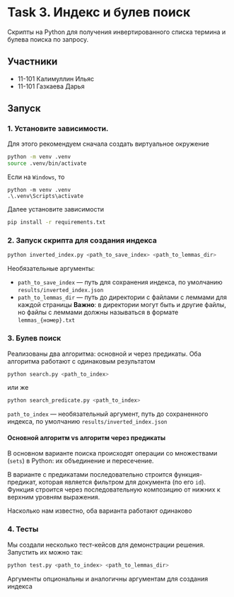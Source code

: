 # Task 3. Индекс и булев поиск

Скрипты на Python для получения инвертированного списка термина и булева поиска по запросу.

## Участники
- 11-101 Калимуллин Ильяс  
- 11-101 Газкаева Дарья

## Запуск
### 1. Установите зависимости.

Для этого рекомендуем сначала создать виртуальное окружение
```bash
python -m venv .venv
source .venv/bin/activate
```
Если на `Windows`, то 
```
python -m venv .venv
.\.venv\Scripts\activate
```

Далее установите зависимости
```bash
pip install -r requirements.txt
```

### 2. Запуск скрипта для создания индекса

```python
python inverted_index.py <path_to_save_index> <path_to_lemmas_dir>
```
Необязательные аргументы:
- `path_to_save_index` — путь для сохранения индекса, по умолчанию `results/inverted_index.json`
- `path_to_lemmas_dir` — путь до директории с файлами с леммами для каждой страницы
**Важно**: в директории могут быть и другие файлы, но файлы с леммами должны называться в формате `lemmas_{номер}.txt`

### 3. Булев поиск

Реализованы два алгоритма: основной и через предикаты. Оба алгоритма работают с одинаковым результатом
```python
python search.py <path_to_index>
```
или же
```python
python search_predicate.py <path_to_index>
```
`path_to_index` — необязательный аргумент, путь до сохраненного индекса, по умолчанию `results/inverted_index.json`

#### Основной алгоритм vs алгоритм через предикаты
В основном варианте поиска происходят операции со множествами (`sets`) в Python: их объединение и пересечение.

В варианте с предикатами последовательно строится функция-предикат, которая является фильтром для документа (по его `id`).
Функция строится через последовательную композицию от нижних к верхним уровням выражения.

Насколько нам известно, оба варианта работают одинаково

### 4. Тесты

Мы создали несколько тест-кейсов для демонстрации решения. Запустить их можно так:
```python
python test.py <path_to_index> <path_to_lemmas_dir>
```
Аргументы опциональны и аналогичны аргументам для создания индекса
